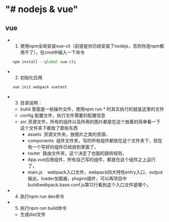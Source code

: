 # "# nodejs & vue" 

## vue
* 1. 使用npm全局安装vue-cli（前提是你已经安装了nodejs，否则你连npm都用不了），在cmd中输入一下命令

    ```javascript 
    npm install --global vue-cli
    ```

* 2. 初始化应用
    ```javascript 
    vue init webpack vuetest
    ```

* 3. 目录说明：
    * bulid   里面是一些操作文件，使用npm run *    时其实执行的就是这里的文件
    * config 配置文件，执行文件需要的配置信息
    * src   资源文件，所有的组件以及所用的图片都是在这个放着的简单看一下这个文件夹下都放了那些东西
        * assets  资源文件夹，放图片之类的资源，
        * components  组件文件夹，写的所有组件都放在这个文件夹下，现在有一个写好的组件已经放到里面了，
        * router  路由文件夹，这个决定了也面的跳转规则，
        * App.vue应用组件，所有自己写的组件，都是在这个组件之上运行了，
        * main.js    webpack入口文件，webpack四大特性entry入口、output输出，loader加载器，plugins插件，可以再项目中build\webpack.base.conf.js第12行看到这个入口文件是哪个。

* 4. 执行npm run dev命令

* 5. 执行npm run build命令
    * 生成dist文件

